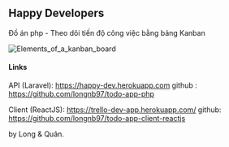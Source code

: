 ##  Happy Developers
Đồ án php - Theo dõi tiến độ công việc bằng bảng Kanban

![Elements_of_a_kanban_board](https://user-images.githubusercontent.com/40381475/59089936-8ccc9300-8935-11e9-91d7-687debd8daf5.png)


#### Links

API (Laravel): https://happy-dev.herokuapp.com
github : https://github.com/longnb97/todo-app-php


Client (ReactJS): https://trello-dev-app.herokuapp.com/
github: https://github.com/longnb97/todo-app-client-reactjs




by Long & Quân.
